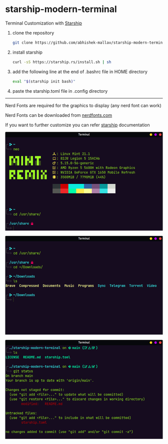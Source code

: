 # starship-modern-terminal

Terminal Customization with [Starship](https://starship.rs/)

1. clone the repository
   
   ```bash
   git clone https://github.com/abhishek-mallav/starship-modern-terminal.git
   ```
2. install starship
   
   ```bash
   curl -sS https://starship.rs/install.sh | sh
   ```
3. add the following line at the end of .bashrc file in HOME directory
   
   ```bash
   eval "$(starship init bash)"
   ```
4. paste the starship.toml file in .config directory

----



Nerd Fonts are required for the graphics to display (any nerd font can work)

Nerd Fonts can be downloaded from [nerdfonts.com](https://www.nerdfonts.com/font-downloads)

If you want to further customize you can refer [starship](https://starship.rs/) documentation

![](https://github.com/abhishek-mallav/starship-modern-terminal/blob/main/starship-terminal-01.png)

![](https://github.com/abhishek-mallav/starship-modern-terminal/blob/main/starship-terminal-02.png)

![](https://github.com/abhishek-mallav/starship-modern-terminal/blob/main/starship-terminal-03.png)

